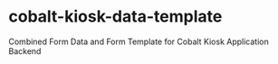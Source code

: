 cobalt-kiosk-data-template
==========================

Combined Form Data and Form Template for Cobalt Kiosk Application Backend 
